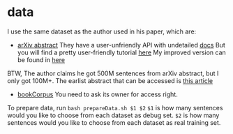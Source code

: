 # data

I use the same dataset as the author used in his paper, which are:

* [arXiv abstract](https://arxiv.org)
They have a user-unfriendly API with undetailed [docs](https://arxiv.org/help/oa/index)
But you will find a pretty user-friendly tutorial [here](http://betatim.github.io/posts/analysing-the-arxiv/)
My improved version can be found in [here](https://github.com/Jeff-HOU)

BTW, The author claims he got 500M sentences from arXiv abstract, but I only got 100M+.
The earlist abstract that can be accessed is [this article](https://arxiv.org/abs/0704.0001)

* [bookCorpus](http://yknzhu.wixsite.com/mbweb) You need to ask its owner for access right.

To prepare data, run ```bash prepareData.sh $1 $2```
```$1``` is how many sentences would you like to choose from each dataset as debug set.
```$2``` is how many sentences would you like to choose from each dataset as real training set.